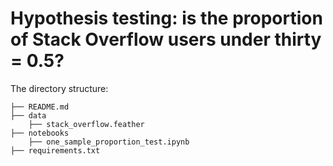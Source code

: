 # Hypothesis testing: is the proportion of Stack Overflow users under thirty = 0.5?

The directory structure: 

```
├── README.md          
├── data
    ├── stack_overflow.feather
├── notebooks
    ├── one_sample_proportion_test.ipynb         
├── requirements.txt   

```
